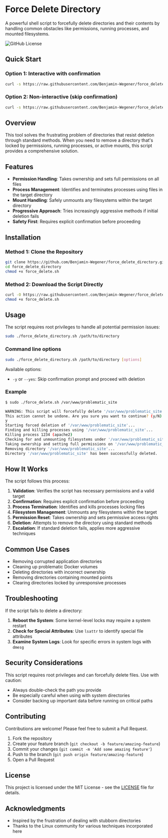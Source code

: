 # Force Delete Directory

A powerful shell script to forcefully delete directories and their contents by handling common obstacles like permissions, running processes, and mounted filesystems.

![GitHub License](https://img.shields.io/github/license/Benjamin-Wegener/force_delete_directory)

## Quick Start

### Option 1: Interactive with confirmation
```bash
curl -s https://raw.githubusercontent.com/Benjamin-Wegener/force_delete_directory/main/force_delete_directory.sh | sudo bash -s -- /path/to/directory
```

### Option 2: Non-interactive (skip confirmation)
```bash
curl -s https://raw.githubusercontent.com/Benjamin-Wegener/force_delete_directory/main/force_delete_directory.sh | sudo bash -s -- /path/to/directory -y
```

## Overview

This tool solves the frustrating problem of directories that resist deletion through standard methods. When you need to remove a directory that's locked by permissions, running processes, or active mounts, this script provides a comprehensive solution.

## Features

- **Permission Handling**: Takes ownership and sets full permissions on all files
- **Process Management**: Identifies and terminates processes using files in the target directory
- **Mount Handling**: Safely unmounts any filesystems within the target directory
- **Progressive Approach**: Tries increasingly aggressive methods if initial deletion fails
- **Safety First**: Requires explicit confirmation before proceeding

## Installation

### Method 1: Clone the Repository

```bash
git clone https://github.com/Benjamin-Wegener/force_delete_directory.git
cd force_delete_directory
chmod +x force_delete.sh
```

### Method 2: Download the Script Directly

```bash
curl -O https://raw.githubusercontent.com/Benjamin-Wegener/force_delete_directory/main/force_delete.sh
chmod +x force_delete.sh
```

## Usage

The script requires root privileges to handle all potential permission issues:

```bash
sudo ./force_delete_directory.sh /path/to/directory
```

### Command line options

```bash
sudo ./force_delete_directory.sh /path/to/directory [options]
```

Available options:
- `-y` or `--yes`: Skip confirmation prompt and proceed with deletion

### Example

```bash
$ sudo ./force_delete.sh /var/www/problematic_site

WARNING: This script will forcefully delete '/var/www/problematic_site' and ALL its contents.
This action cannot be undone. Are you sure you want to continue? (y/N)
y
Starting forced deletion of '/var/www/problematic_site'...
Finding and killing processes using '/var/www/problematic_site'...
Killing process 1234 (apache2)
Checking for and unmounting filesystems under '/var/www/problematic_site'...
Taking ownership and setting full permissions on '/var/www/problematic_site'...
Removing directory '/var/www/problematic_site'...
Directory '/var/www/problematic_site' has been successfully deleted.
```

## How It Works

The script follows this process:

1. **Validation**: Verifies the script has necessary permissions and a valid target
2. **Confirmation**: Requires explicit confirmation before proceeding
3. **Process Termination**: Identifies and kills processes locking files
4. **Filesystem Management**: Unmounts any filesystems within the target
5. **Permission Reset**: Takes ownership and sets permissive access rights
6. **Deletion**: Attempts to remove the directory using standard methods
7. **Escalation**: If standard deletion fails, applies more aggressive techniques

## Common Use Cases

- Removing corrupted application directories
- Cleaning up problematic Docker volumes
- Deleting directories with incorrect ownership
- Removing directories containing mounted points
- Clearing directories locked by unresponsive processes

## Troubleshooting

If the script fails to delete a directory:

1. **Reboot the System**: Some kernel-level locks may require a system restart
2. **Check for Special Attributes**: Use `lsattr` to identify special file attributes
3. **Examine System Logs**: Look for specific errors in system logs with `dmesg`

## Security Considerations

This script requires root privileges and can forcefully delete files. Use with caution:

- Always double-check the path you provide
- Be especially careful when using with system directories
- Consider backing up important data before running on critical paths

## Contributing

Contributions are welcome! Please feel free to submit a Pull Request.

1. Fork the repository
2. Create your feature branch (`git checkout -b feature/amazing-feature`)
3. Commit your changes (`git commit -m 'Add some amazing feature'`)
4. Push to the branch (`git push origin feature/amazing-feature`)
5. Open a Pull Request

## License

This project is licensed under the MIT License - see the [LICENSE](LICENSE) file for details.

## Acknowledgments

- Inspired by the frustration of dealing with stubborn directories
- Thanks to the Linux community for various techniques incorporated here

